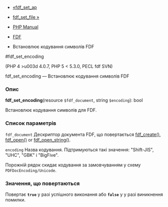 - [«fdf_set_ap](function.fdf-set-ap.md)
- [fdf_set_file »](function.fdf-set-file.md)

- [PHP Manual](index.md)
- [FDF](ref.fdf.md)
- Встановлює кодування символів FDF

#fdf_set_encoding

(PHP 4 \>u003d 4.0.7, PHP 5 \< 5.3.0, PECL fdf SVN)

fdf_set_encoding — Встановлює кодування символів FDF

### Опис

**fdf_set_encoding**(resource `$fdf_document`, string `$encoding`): bool

Встановлює кодування символів для FDF.

### Список параметрів

`fdf_document`
Дескриптор документа FDF, що повертається
[fdf_create()](function.fdf-create.md),
[fdf_open()](function.fdf-open.md) or
[fdf_open_string()](function.fdf-open-string.md).

`encoding`
Назва кодування. Підтримуються такі значення: "Shift-JIS",
"UHC", "GBK" і "BigFive".

Порожній рядок скидає кодування за замовчуванням у схему
`PDFDocEncoding/Unicode`.

### Значення, що повертаються

Повертає **`true`** у разі успішного виконання або **`false`** у
у разі виникнення помилки.

